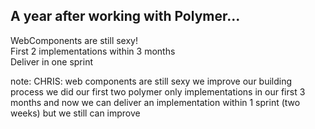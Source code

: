 ##  A year after working with Polymer...
  WebComponents are still sexy!  
  First 2 implementations within 3 months  
  Deliver in one sprint

note:
  CHRIS:
  web components are still sexy
  we improve our building process 
  we did our first two polymer only implementations in our first 3 months
  and now we can deliver an implementation within 1 sprint (two weeks)
  but we still can improve

